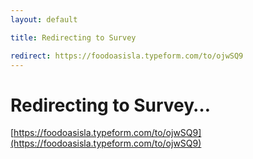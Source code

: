 ```yaml
---
layout: default

title: Redirecting to Survey

redirect: https://foodoasisla.typeform.com/to/ojwSQ9
---
```


# Redirecting to Survey…

[https://foodoasisla.typeform.com/to/ojwSQ9](https://foodoasisla.typeform.com/to/ojwSQ9)

